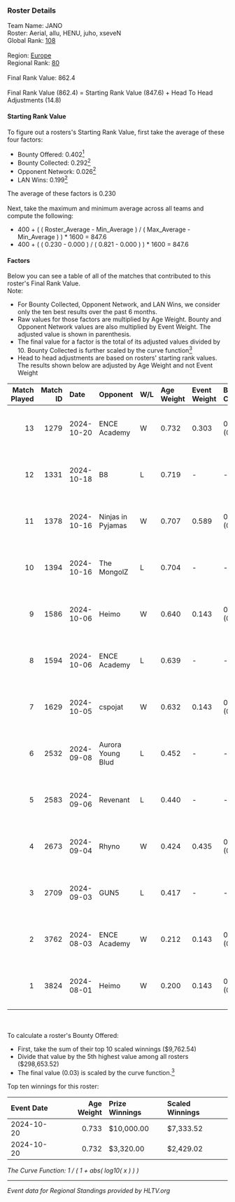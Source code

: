 ### Roster Details<br />
Team Name: JANO<br />
Roster: Aerial, allu, HENU, juho, xseveN<br />
Global Rank: [108](../../standings_global_2024_12_31.md)<br />
<br />
Region: [Europe]( ../../standings_europe_2024_12_31.md)<br />
Regional Rank: [80]( ../../standings_europe_2024_12_31.md)<br />
<br />
Final Rank Value:  862.4<br />
<br />
Final Rank Value (862.4) = Starting Rank Value (847.6) + Head To Head Adjustments (14.8)<br />

#### Starting Rank Value<br />
To figure out a rosters's Starting Rank Value, first take the average of these four factors:<br />
- Bounty Offered: 0.402[<sup>1</sup>](#table2)
- Bounty Collected: 0.292[<sup>2</sup>](#table1)
- Opponent Network: 0.026[<sup>2</sup>](#table1)
- LAN Wins: 0.199[<sup>2</sup>](#table1)

The average of these factors is 0.230<br />
<br />
Next, take the maximum and minimum average across all teams and compute the following:<br />
- 400 + ( ( Roster_Average - Min_Average ) / ( Max_Average - Min_Average ) ) * 1600 = 847.6
- 400 + ( ( 0.230 - 0.000 ) / ( 0.821 - 0.000 ) ) * 1600 = 847.6


#### Factors<br />
Below you can see a table of all of the matches that contributed to this roster's Final Rank Value.<br />
Note:<br />

- For Bounty Collected, Opponent Network, and LAN Wins, we consider only the ten best results over the past 6 months.
- Raw values for those factors are multiplied by Age Weight. Bounty and Opponent Network values are also multiplied by Event Weight. The adjusted value is shown in parenthesis.
- The final value for a factor is the total of its adjusted values divided by 10. Bounty Collected is further scaled by the curve function[<sup>3</sup>](#curveFunction)
- Head to head adjustments are based on rosters' starting rank values. The results shown below are adjusted by Age Weight and not Event Weight
<span id="table1"></span><br />


| Match Played | Match ID | Date       | Opponent          | W/L | Age Weight | Event Weight | Bounty Collected | Opponent Network | LAN Wins  | H2H Adj. | Roster                           |
| -: | -: | :- | :- | :- | :- | :- | :- | :- | :- | -: | :- |
|           13 |     1279 | 2024-10-20 | ENCE Academy      | W   | 0.732      | 0.303        | 0.013 (0.003)    | 0.292 (0.065)    | 1 (0.732) |     9.45 | Aerial, allu, HENU, juho, xseveN |
|           12 |     1331 | 2024-10-18 | B8                | L   | 0.719      | -            | -                | -                | -         |    -2.98 | Aerial, allu, HENU, juho, xseveN |
|           11 |     1378 | 2024-10-16 | Ninjas in Pyjamas | W   | 0.707      | 0.589        | 0.077 (0.032)    | 0.276 (0.115)    | 1 (0.707) |    18.05 | Aerial, allu, HENU, juho, xseveN |
|           10 |     1394 | 2024-10-16 | The MongolZ       | L   | 0.704      | -            | -                | -                | -         |    -0.10 | Aerial, allu, HENU, juho, xseveN |
|            9 |     1586 | 2024-10-06 | Heimo             | W   | 0.640      | 0.143        | 0.005 (0.000)    | 0.205 (0.019)    | 0 (0.000) |     6.42 | Aerial, allu, HENU, juho, xseveN |
|            8 |     1594 | 2024-10-06 | ENCE Academy      | L   | 0.639      | -            | -                | -                | -         |   -11.54 | Aerial, allu, HENU, juho, xseveN |
|            7 |     1629 | 2024-10-05 | cspojat           | W   | 0.632      | 0.143        | 0.000 (0.000)    | 0.000 (0.000)    | 0 (0.000) |     1.54 | Aerial, allu, HENU, juho, xseveN |
|            6 |     2532 | 2024-09-08 | Aurora Young Blud | L   | 0.452      | -            | -                | -                | -         |    -5.39 | Aerial, allu, HENU, juho, xseveN |
|            5 |     2583 | 2024-09-06 | Revenant          | L   | 0.440      | -            | -                | -                | -         |    -7.83 | Aerial, allu, HENU, juho, xseveN |
|            4 |     2673 | 2024-09-04 | Rhyno             | W   | 0.424      | 0.435        | 0.007 (0.001)    | 0.258 (0.048)    | 0 (0.000) |     5.29 | Aerial, allu, HENU, juho, xseveN |
|            3 |     2709 | 2024-09-03 | GUN5              | L   | 0.417      | -            | -                | -                | -         |    -2.88 | Aerial, allu, HENU, juho, xseveN |
|            2 |     3762 | 2024-08-03 | ENCE Academy      | W   | 0.212      | 0.143        | 0.013 (0.000)    | 0.292 (0.009)    | 1 (0.212) |     2.86 | Aerial, allu, HENU, juho, xseveN |
|            1 |     3824 | 2024-08-01 | Heimo             | W   | 0.200      | 0.143        | 0.005 (0.000)    | 0.205 (0.006)    | 1 (0.200) |     1.92 | Aerial, allu, HENU, juho, xseveN |

<br />
<span id="table2"></span><br />
To calculate a roster's Bounty Offered:<br />

- First, take the sum of their top 10 scaled winnings ($9,762.54)
- Divide that value by the 5th highest value among all rosters ($298,653.52)
- The final value (0.03) is scaled by the curve function.[<sup>3</sup>](#curveFunction)

Top ten winnings for this roster:<br />

| Event Date | Age Weight | Prize Winnings | Scaled Winnings |
| :- | -: | :- | :- |
| 2024-10-20 |      0.733 | $10,000.00     | $7,333.52       |
| 2024-10-20 |      0.732 | $3,320.00      | $2,429.02       |


<span id="curveFunction"></span>_The Curve Function: 1 / ( 1 + abs( log10( x ) ) )_<br />

---
_Event data for Regional Standings provided by HLTV.org_<br />
